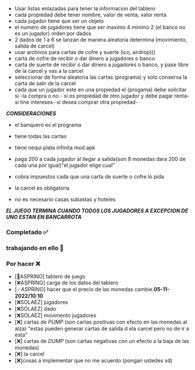 - Usar listas enlazadas para tener la informacion del tablero
- cada propiedad debe tener nombre, valor de venta, valor renta 
- cada jugador tiene que ser un objeto
- el numero de jugadores tiene que ser maximo 4 minimo 2 (el banco no es un jugador) orden por dados
- 2 dados de 1 a 6 se lanzan de manera aleatoria determina (movimiento, salida de carcel)
- usar archivos para cartas de cofre y suerte (ico, airdrop)()
- carta de cofre de recibir o dar dinero a jugadores o banco
- carta de suerte de recibir o dar dinero a jugadores o banco, y pase libre de la carcel y vas a la carcel
- seleccionar de forma aleatoria las cartas (programa) y solo conserva la carta de salir de la carcel
- cada que un jugador este en una propiedad el (progama) debe solicitar si -la compra o no - si es propiedad de otro jugador y debe pagar renta- si tine intereses- si desea comprar otra propiedad-



***CONSIDERACIONES***

- el banquero es el programa
- tiene todas las cartas 
- tiene nequi plata infinita mod.apk
- paga 200 a cada jugador al llegar a salida(son 8 monedas dara 200 de cada una por igual)"el jugador elige cual"
- cobra impuestos cada que una carta de suerte o cofre lo pida

- la carcel es obligatoria

- no es necesario casas subastas y hoteles


***EL JUEGO TERMINA CUANDO TODOS LOS JUGADORES A EXCEPCION DE UNO ESTAN EN BANCARROTA***

### Completado          ✅
### trabajando en ello  💠
### Por hacer           ❌
- [💠ASPRINO] tablero de juego
- [❌ASPRINO] carga de los datos del tablero
- [✅ASPRINO] hacer que el precio de las monedas cambie **05-11-2022/10:10**
- [❌SOLAEZ] jugadores
- [❌SOLAEZ] dado 
- [❌SOLAEZ] movimento jugadores
- [❌] cartas de *PUMP* (son cartas positivas
con efecto en las monedas al alza) "estas pueden generar cartas de salida d ela carcel pero no de ir a esta"
- [❌] cartas de *DUMP* (son cartas negativas con un efecto a la baja de las monedas)
- [❌] la carcel
- [❌]cosas a implementar que no me acuerdo (pongan ustedes xd)

